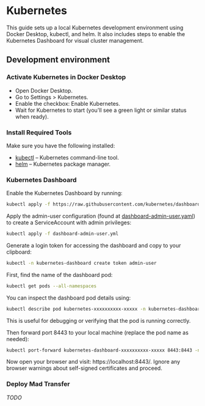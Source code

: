 # Kubernetes
This guide sets up a local Kubernetes development environment using Docker Desktop, kubectl, and helm. It also includes steps to enable the Kubernetes Dashboard for visual cluster management.

## Development environment
### Activate Kubernetes in Docker Desktop
* Open Docker Desktop.
* Go to Settings > Kubernetes.
* Enable the checkbox: Enable Kubernetes.
* Wait for Kubernetes to start (you'll see a green light or similar status when ready).

### Install Required Tools
Make sure you have the following installed:
* [kubectl](https://kubernetes.io/docs/tasks/tools/) – Kubernetes command-line tool. 
* [helm](https://helm.sh/docs/intro/install/) – Kubernetes package manager.

### Kubernetes Dashboard
Enable the Kubernetes Dashboard by running:
```bash
kubectl apply -f https://raw.githubusercontent.com/kubernetes/dashboard/v2.2.0/aio/deploy/recommended.yaml
```

Apply the admin-user configuration (found at [dashboard-admin-user.yaml](../deployment/development/dashboard-admin-user.yml)) to create a ServiceAccount with admin privileges:
```bash
kubectl apply -f dashboard-admin-user.yml
```

Generate a login token for accessing the dashboard and copy to your clipboard:
```bash
kubectl -n kubernetes-dashboard create token admin-user
```
First, find the name of the dashboard pod:
```bash
kubectl get pods --all-namespaces
```
You can inspect the dashboard pod details using:
```bash
kubectl describe pod kubernetes-xxxxxxxxxx-xxxxx -n kubernetes-dashboard
```
This is useful for debugging or verifying that the pod is running correctly.

Then forward port 8443 to your local machine (replace the pod name as needed):
```bash
kubectl port-forward kubernetes-dashboard-xxxxxxxxxx-xxxxx 8443:8443 -n kubernetes-dashboard
```

Now open your browser and visit: https://localhost:8443/. Ignore any browser warnings about self-signed certificates and proceed.

### Deploy Mad Transfer
*TODO*